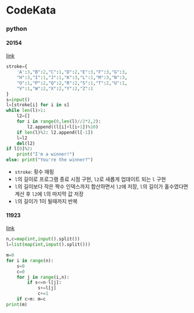 # CodeKata
### python
#### 20154
[link](https://www.acmicpc.net/problem/20154)

```python
stroke={
    'A':3,"B":2,"C":1,"D":2,"E":3,"F":3,"G":3,
    "H":3,"I":1,"J":1,"K":3,"L":1,"M":3,"N":3,
    "O":1,"P":2,"Q":2,"R":2,"S":1,"T":2,"U":1,
    "V":1,"W":2,"X":2,"Y":2,"Z":1
}
s=input()
l=[stroke[i] for i in s]
while len(l)>1:
    l2=[]
    for i in range(0,len(l)//2*2,2):
        l2.append((l[i]+l[i+1])%10)
    if len(l)%2: l2.append(l[-1])
    l=l2
    del(l2)
if l[0]%2:
    print("I'm a winner!")
else: print("You're the winner?")
```
- `stroke`: 횟수 매핑
- `l`의 길이로 프로그램 종료 시점 구현, `l2`로 새롭게 업데이트 되는 `l` 구현
- `l`의 길이보다 작은 짝수 인덱스까지 합산하면서 `l2`에 저장, `l`의 길이가 홀수였다면 계산 후 `l2`에 `l`의 마지막 값 저장
- `l`의 길이가 1이 될때까지 반복

#### 11923
[link](https://www.acmicpc.net/problem/11923)
```python
n,c=map(int,input().split())
l=list(map(int,input().split()))

m=0
for i in range(n):
    s=0
    c=0
    for j in range(i,n):
        if s<=n-l[j]:
            s+=l[j]
            c+=1
    if c>m: m=c
print(m)
```